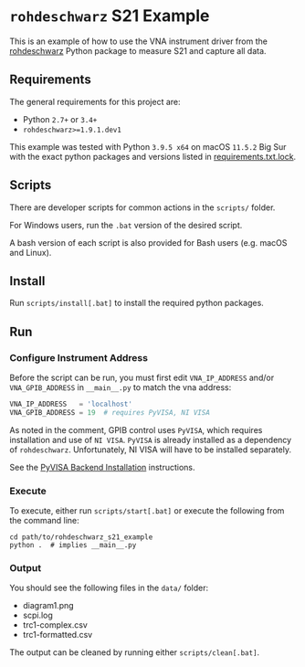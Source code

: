 # `rohdeschwarz` S21 Example

This is an example of how to use the VNA instrument driver from the  [rohdeschwarz](https://github.com/Terrabits/rohdeschwarz) Python package to measure S21 and capture all data.

## Requirements

The general requirements for this project are:

-   Python `2.7+` or `3.4+`
-   `rohdeschwarz>=1.9.1.dev1`

This example was tested with Python `3.9.5 x64` on macOS `11.5.2` Big Sur with the exact python packages and versions listed in [requirements.txt.lock](./requirements.txt.lock).

## Scripts

There are developer scripts for common actions in the `scripts/` folder.

For Windows users, run the `.bat` version of the desired script.

A bash version of each script is also provided for Bash users (e.g. macOS and Linux).

## Install

Run `scripts/install[.bat]` to install the required python packages.

## Run

### Configure Instrument Address

Before the script can be run, you must first edit `VNA_IP_ADDRESS` and/or `VNA_GPIB_ADDRESS` in `__main__.py` to match the vna address:

```python
VNA_IP_ADDRESS   = 'localhost'
VNA_GPIB_ADDRESS = 19  # requires PyVISA, NI VISA
```

As noted in the comment, GPIB control uses `PyVISA`, which requires installation and use of `NI VISA`.
`PyVISA` is already installed as a dependency of `rohdeschwarz`. Unfortunately, NI VISA will have to be installed separately.

See the [PyVISA Backend Installation](https://pyvisa.readthedocs.io/en/latest/introduction/getting.html#backend) instructions.

### Execute

To execute, either run `scripts/start[.bat]` or execute the following from the command line:

```shell
cd path/to/rohdeschwarz_s21_example
python .  # implies __main__.py
```

### Output

You should see the following files in the `data/` folder:

-   diagram1.png
-   scpi.log
-   trc1-complex.csv
-   trc1-formatted.csv

The output can be cleaned by running either `scripts/clean[.bat]`.
